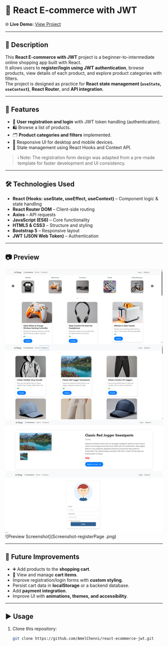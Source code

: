 # 🛒 React E-commerce with JWT  

🌐 **Live Demo:** [View Project](https://amelchenni.github.io/react-ecommerce-jwt/)  

---

## 📖 Description  
This **React E-commerce with JWT** project is a beginner-to-intermediate online shopping app built with React.  
It allows users to **register/login using JWT authentication**, browse products, view details of each product, and explore product categories with filters.  
The project is designed as practice for **React state management (`useState`, `useContext`)**, **React Router**, and **API integration**.

---

## 🚀 Features  
- 📝 **User registration and login** with JWT token handling (authentication).  
- 🛍️ Browse a list of products.  
- 🗂️ **Product categories and filters** implemented.  
- 🎨 Responsive UI for desktop and mobile devices.  
- 💾 State management using React Hooks and Context API.  

> ℹ️ Note: The registration form design was adapted from a pre-made template for faster development and UI consistency.

---

## 🛠️ Technologies Used  
- **React (Hooks: useState, useEffect, useContext)** – Component logic & state handling  
- **React Router DOM** – Client-side routing  
- **Axios** – API requests  
- **JavaScript (ES6)** – Core functionality  
- **HTML5 & CSS3** – Structure and styling  
- **Bootstrap 5** – Responsive layout  
- **JWT (JSON Web Token)** – Authentication  

---

## 📷 Preview  
![Preview Screenshot](Screenshot-HomePage1.png)  
![Preview Screenshot](Screenshot-ProductsPage1.png)  
![Preview Screenshot](Screenshot-DetailsPage1.png)  
![Preview Screenshot](Screenshot-loginPage.png) 
![Preview Screenshot](Screenshot-registerPage
.png) 

---

## 📌 Future Improvements  
- ➕ Add products to the **shopping cart**.  
- 🛒 View and manage **cart items**.  
- Improve registration/login forms with **custom styling**.  
- Persist cart data in **localStorage** or a backend database.  
- Add **payment integration**.  
- Improve UI with **animations, themes, and accessibility**.

---

## ▶️ Usage  
1. Clone this repository:  
   ```bash
   git clone https://github.com/AmelChenni/react-ecommerce-jwt.git
